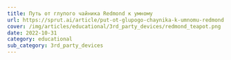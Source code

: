 ```yaml
---
title: Путь от глупого чайника Redmond к умному
url: https://sprut.ai/article/put-ot-glupogo-chaynika-k-umnomu-redmond
cover: /img/articles/educational/3rd_party_devices/redmond_teapot.png
date: 2022-10-31
category: educational
sub_category: 3rd_party_devices
---
```

